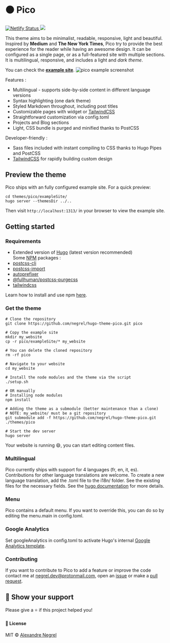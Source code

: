 # :black_circle: Pico
<p>
	<a href="https://app.netlify.com/sites/sponge-bob/deploys">
		<img alt="Netlify Status" src="https://api.netlify.com/api/v1/badges/934b7c29-32b9-4ed5-92e7-79cfba9a27b7/deploy-status">
	</a>
	<a href="https://github.com/negrel/ginger/raw/master/LICENSE">
		<img src="https://img.shields.io/badge/license-MIT-green">
	</a>
</p>

This theme aims to be minimalist, readable, responsive, light and beautiful. Inspired by **Medium** and **The New York Times**, Pico try to provide the best experience for the reader while having an awesome design. It can be configured as a single page, or as a full-featured site with multiple sections. It is multilingual, responsive, and includes a light and *dark theme*.

You can check the [**example site**](https://sponge-bob.netlify.app/).
![pico example screenshot](https://github.com/negrel/hugo-theme-pico/raw/master/.github/banner.jpg)

Features :
- Multilingual - supports side-by-side content in different language versions
- Syntax highlighting (one dark theme)
- Styled Markdown throughout, including post titles
- Customizable pages with widget or [TailwindCSS](https://tailwindcss.com/)
- Straightforward customization via config.toml
- Projects and Blog sections
- Light, CSS bundle is purged and minified thanks to PostCSS

Developer-friendly :
- Sass files included with instant compiling to CSS thanks to Hugo Pipes and PostCSS
- [TailwindCSS](https://tailwindcss.com/) for rapidly building custom design

## Preview the theme
Pico ships with an fully configured example site. For a quick preview:

```
cd themes/pico/exampleSite/
hugo server --themesDir ../..
```

Then visit `http://localhost:1313/` in your browser to view the example site.

## Getting started

### Requirements
- Extended version of [Hugo](https://gohugo.io/getting-started/installing/) (latest version recommended)  
Some [NPM](https://npmjs.org) packages : 
- [postcss-cli](https://www.npmjs.com/package/postcss-cli)
- [postcss-import](https://www.npmjs.com/package/postcss-import)
- [autoprefixer](https://www.npmjs.com/package/autoprefixer)
- [@fullhuman/postcss-purgecss](https://www.npmjs.com/package/@fullhuman/postcss-purgecss)
- [tailwindcss](https://www.npmjs.com/package/tailwindcss)

Learn how to install and use npm [here](https://www.npmjs.com/get-npm).

### Get the theme

```
# Clone the repository
git clone https://github.com/negrel/hugo-theme-pico.git pico

# Copy the example site
mkdir my_website
cp -r pico/exampleSite/* my_website

# You can delete the cloned repository
rm -rf pico

# Navigate to your website
cd my_website

# Install the node modules and the theme via the script
./setup.sh

# OR manually
# Installing node modules
npm install

# Adding the theme as a submodule (better maintenance than a clone)
# NOTE: my_website/ must be a git repository
git submodule add -f https://github.com/negrel/hugo-theme-pico.git ./themes/pico

# Start the dev server
hugo server
```

Your website is running :smile:, you can start editing content files.

### Multilingual
Pico currently ships with support for 4 languages (fr, en, it, es). Contributions for other language translations are welcome.
To create a new language translation, add the .toml file to the i18n/ folder. See the existing files for the necessary fields.
See the [hugo documentation](https://gohugo.io/content-management/multilingual/) for more details.

### Menu
Pico contains a default menu. If you want to override this, you can do so by editing the menu.main in config.toml.

### Google Analytics
Set googleAnalytics in config.toml to activate Hugo's internal [Google Analytics template](https://gohugo.io/templates/internal/#google-analytics).

### Contributing
If you want to contribute to Pico to add a feature or improve the code contact me at [negrel.dev@protonmail.com](mailto:negrel.dev@protonmail.com), open an [issue](https://github.com/negrel/pico-hugo-theme/issues) or make a [pull request](https://github.com/negrel/pico-hugo-theme/pulls).

## :stars: Show your support
Please give a :star: if this project helped you!

#### :scroll: License
MIT © [Alexandre Negrel](https://www.negrel.dev)